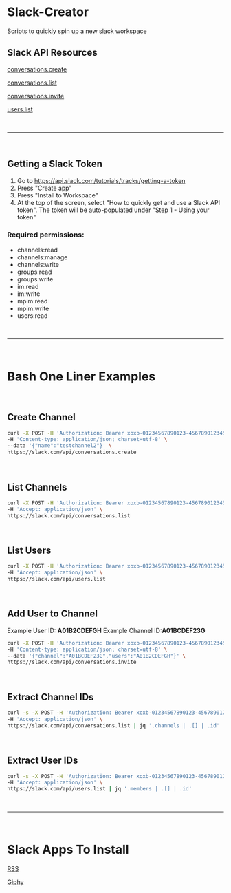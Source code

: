 # Slack-Creator
Scripts to quickly spin up a new slack workspace

## Slack API Resources
[conversations.create](https://api.slack.com/methods/conversations.create)

[conversations.list](https://api.slack.com/methods/conversations.list)

[conversations.invite](https://api.slack.com/methods/conversations.invite)

[users.list](https://api.slack.com/methods/users.list)

&nbsp;
***
&nbsp;

## Getting a Slack Token

1) Go to https://api.slack.com/tutorials/tracks/getting-a-token
2) Press "Create app"
3) Press "Install to Workspace"
4) At the top of the screen, select "How to quickly get and use a Slack API token".
The token will be auto-populated under "Step 1 - Using your token"

### Required permissions:

- channels:read
- channels:manage
- channels:write
- groups:read
- groups:write
- im:read
- im:write
- mpim:read
- mpim:write
- users:read

&nbsp;
***
&nbsp;

# Bash One Liner Examples

&nbsp;

## Create Channel
```bash
curl -X POST -H 'Authorization: Bearer xoxb-01234567890123-4567890123456-abcDEfghI1Jklmn2o3PQrstuv' \
-H 'Content-type: application/json; charset=utf-8' \
--data '{"name":"testchannel2"}' \
https://slack.com/api/conversations.create
```

&nbsp;

## List Channels
```bash
curl -X POST -H 'Authorization: Bearer xoxb-01234567890123-4567890123456-abcDEfghI1Jklmn2o3PQrstuv' \
-H 'Accept: application/json' \
https://slack.com/api/conversations.list
```

&nbsp;

## List Users
```bash
curl -X POST -H 'Authorization: Bearer xoxb-01234567890123-4567890123456-abcDEfghI1Jklmn2o3PQrstuv' \
-H 'Accept: application/json' \
https://slack.com/api/users.list
```

&nbsp;

## Add User to Channel

Example User ID: **A01B2CDEFGH**
Example Channel ID:**A01BCDEF23G**

```bash
curl -X POST -H 'Authorization: Bearer xoxb-01234567890123-4567890123456-abcDEfghI1Jklmn2o3PQrstuv' \
-H 'Content-type: application/json; charset=utf-8' \
--data '{"channel":"A01BCDEF23G","users":"A01B2CDEFGH"}' \
https://slack.com/api/conversations.invite
```

&nbsp;

## Extract Channel IDs
```bash
curl -s -X POST -H 'Authorization: Bearer xoxb-01234567890123-4567890123456-abcDEfghI1Jklmn2o3PQrstuv' \
-H 'Accept: application/json' \
https://slack.com/api/conversations.list | jq '.channels | .[] | .id'
```

&nbsp;

## Extract User IDs
```bash
curl -s -X POST -H 'Authorization: Bearer xoxb-01234567890123-4567890123456-abcDEfghI1Jklmn2o3PQrstuv' \
-H 'Accept: application/json' \
https://slack.com/api/users.list | jq '.members | .[] | .id'
```

&nbsp;
***
&nbsp;

# Slack Apps To Install
[RSS](https://slack.com/apps/A0F81R7U7-rss)

[Giphy](https://slack.com/apps/A0F827J2C-giphy)
